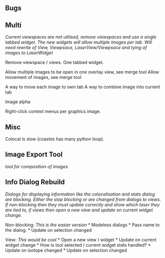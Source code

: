 Bugs
----

Multi
-----
_Current viewspaces are not utilised, remove viewspaces and use a single tabbed widget. The new widgets will allow multiple images per tab. Will need rewrite of View, Viewpsace, LaserView/Viewpsace and tying of images to LaserWidget_

Remove viewspace / views. One tabbed widget.

Allow multiple images to be open in one overlay view, see merge tool
Allow movement of images, see merge tool

A way to move each image to own tab
A way to combine image into current tab

Image alpha

Right-click context menus per graphics image.

Misc
----

Colocal is slow (coastes has many python loop).

Image Export Tool
-----------------
_tool for composition of images_

Info Dialog Rebuild
-------------------
_Dialogs for displaying information like the colocalisation and stats dialog are blocking. Either the stop blocking or are changed from dialogs to views. If non-blocking then they must update correctly and show which laser they are tied to, if views then open a new view and update on current widget change._

Non-blocking:
    _This is the easier version_
    * Modeless dialogs
    * Pass name to the dialog.
    * Update on selection changed

View:
    _This would be cool_
    * Open a new view / widget
    * Update on current widget change
        * How is tool selected / current widget stats handled?
    * Update on isotope changed
    * Update on selection changed

